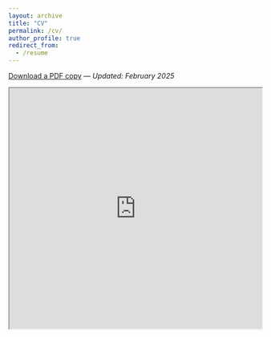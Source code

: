 ```yaml
---
layout: archive
title: "CV"
permalink: /cv/
author_profile: true
redirect_from:
  - /resume
---
```

 
[Download a PDF copy](https://drive.google.com/file/d/169DzQCZxeKMc-Q9-zWZmCHY76HdO-Fn4/view) *— Updated: February 2025*

<iframe src="https://drive.google.com/file/d/169DzQCZxeKMc-Q9-zWZmCHY76HdO-Fn4/preview" width="100%" height="480" allow="autoplay"></iframe>
